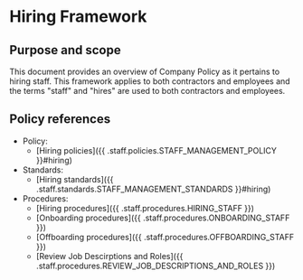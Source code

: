 # Hiring Framework

## Purpose and scope

This document provides an overview of Company Policy as it pertains to hiring staff. This framework applies to both contractors and employees and the terms "staff" and "hires" are used to both contractors and employees.

## Policy references

* Policy:
   * [Hiring policies]({{ .staff.policies.STAFF_MANAGEMENT_POLICY }}#hiring)
* Standards:
   * [Hiring standards]({{ .staff.standards.STAFF_MANAGEMENT_STANDARDS }}#hiring)
* Procedures:
   * [Hiring procedures]({{ .staff.procedures.HIRING_STAFF }})
   * [Onboarding procedures]({{ .staff.procedures.ONBOARDING_STAFF }})
   * [Offboarding procedures]({{ .staff.procedures.OFFBOARDING_STAFF }})
   * [Review Job Descirptions and Roles]({{ .staff.procedures.REVIEW_JOB_DESCRIPTIONS_AND_ROLES }})
